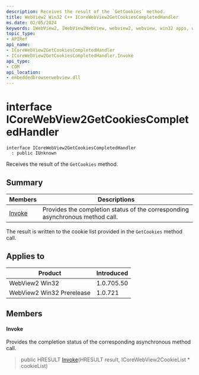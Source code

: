 ```yaml
---
description: Receives the result of the `GetCookies` method.
title: WebView2 Win32 C++ ICoreWebView2GetCookiesCompletedHandler
ms.date: 02/05/2024
keywords: IWebView2, IWebView2WebView, webview2, webview, win32 apps, win32, edge, ICoreWebView2, ICoreWebView2Controller, browser control, edge html, ICoreWebView2GetCookiesCompletedHandler
topic_type: 
- APIRef
api_name:
- ICoreWebView2GetCookiesCompletedHandler
- ICoreWebView2GetCookiesCompletedHandler.Invoke
api_type:
- COM
api_location:
- embeddedbrowserwebview.dll
---
```


# interface ICoreWebView2GetCookiesCompletedHandler

```
interface ICoreWebView2GetCookiesCompletedHandler
  : public IUnknown
```

Receives the result of the `GetCookies` method.

## Summary

 Members                        | Descriptions
--------------------------------|---------------------------------------------
[Invoke](#invoke) | Provides the completion status of the corresponding asynchronous method call.

The result is written to the cookie list provided in the `GetCookies` method call.

## Applies to

Product                         | Introduced
--------------------------------|---------------------------------------------
WebView2 Win32            |    1.0.705.50
WebView2 Win32 Prerelease |    1.0.721

## Members

#### Invoke

Provides the completion status of the corresponding asynchronous method call.

> public HRESULT [Invoke](#invoke)(HRESULT result, ICoreWebView2CookieList * cookieList)

